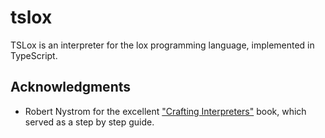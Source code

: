 # tslox

TSLox is an interpreter for the lox programming language, implemented in TypeScript.

## Acknowledgments

- Robert Nystrom for the excellent ["Crafting Interpreters"](https://craftinginterpreters.com/) book, which served as a step by step guide.
